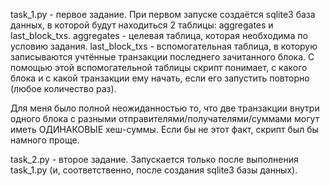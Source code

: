 task_1.py - первое задание.
При первом запуске создаётся sqlite3 база данных, в которой будут находиться 2 таблицы: aggregates и last_block_txs.
aggregates - целевая таблица, которая необходима по условию задания.
last_block_txs - вспомогательная таблица, в которую записываются учтённые транзакции последнего зачитанного блока.
С помощью этой вспомогательной таблицы скрипт понимает, с какого блока и с какой транзакции ему начать, если его запустить повторно (любое количество раз).

Для меня было полной неожиданностью то, что две транзакции внутри одного блока с разными отправителями/получателями/суммами могут иметь ОДИНАКОВЫЕ хеш-суммы.
Если бы не этот факт, скрипт был бы намного проще.

task_2.py - второе задание.
Запускается только после выполнения task_1.py (и, соответственно, после создания sqlite3 базы данных).
